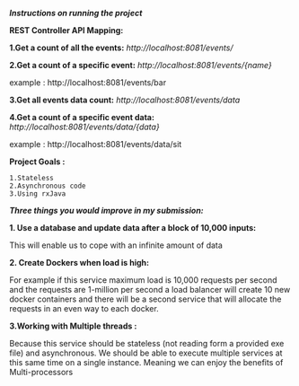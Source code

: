 _**Instructions on running the project**_


**REST Controller API Mapping:**
  
 **1.Get a count of all the events:** _http://localhost:8081/events/_
 
 **2.Get a count of a specific event:** _http://localhost:8081/events/{name}_ 
 
   example : http://localhost:8081/events/bar 
 
 **3.Get all events data count:** _http://localhost:8081/events/data_
 
 **4.Get a count of a specific event data:** _http://localhost:8081/events/data/{data}_
    
   example : http://localhost:8081/events/data/sit  
 
**Project Goals :**

    1.Stateless
    2.Asynchronous code 
    3.Using rxJava


_***Three things you would improve in my submission:***_

**1. Use a database and update data after a block of 10,000 inputs:**

   This will enable us to cope with  an infinite amount of data 

**2. Create Dockers when load is high:**

   For example if this service maximum load is 10,000 requests per second and the requests are 1-million per second 
   a load balancer will create 10 new docker containers and there will be a second service that will allocate the requests in an even way to each docker.
 

**3.Working with Multiple threads :** 

   Because this service should be stateless (not reading form a provided exe file) and asynchronous.
   We should be able to execute multiple services at this same time on a single instance. 
   Meaning we can enjoy the benefits of Multi-processors 
